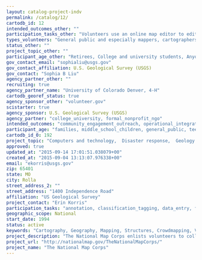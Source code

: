 ```yaml
---
layout: catalog-project-indv
permalink: /catalog/12/
cartodb_id: 12
intended_outcomes_other: ""
participation_tasks_other: "Volunteers use an online map editor to edit USGS structures data by updating existing features, adding new features, and removing obsolete features. Volunteers can choose what types of structure features to edit from a list of structures and edit in any of the 50 states."
types_volunteers: "General public and especially mappers, cartographers, students, retirees, or anyone interested in mapping their own city or neighborhood"
status_other: ""
project_topic_other: ""
participant_age_other: "Retirees, College and university students, Anyone age 12+ with access to the internet"
gov_contact_email: "sophialiu@usgs.gov"
gov_contact_affiliation: U.S. Geological Survey (USGS)
gov_contact: "Sophia B Liu"
agency_partner_other: ""
recruiting: true
agency_partner_name: "University of Colorado Denver, 4-H"
cartodb_georef_status: true
agency_sponsor_other: "volunteer.gov"
scistarter: true
agency_sponsor: U.S. Geological Survey (USGS)
agency_partner: "college_university, formal_nonprofit_ngo"
intended_outcomes: "community_engagement_outreach, operational_integration_use, io_education, research_advancement"
participant_age: "families, middle_school_children, general_public, teens"
cartodb_id_0: 192
project_topic: "Computers and technology,  Disaster response,  Geology and earth science,  Geography"
approved: true
updated_at: "2015-09-14 17:01:51.038079+00"
created_at: "2015-09-04 13:13:07.976338+00"
email: "ekorris@usgs.gov"
zip: 65401
state: MO
city: Rolla
street_address_2: ""
street_address: "1400 Independence Road"
affiliation: "US Geological Survey"
project_contact: "Erin Korris"
participation_tasks: "annotation, classification_tagging, data_entry, finding_entities, geolocation, identification"
geographic_scope: National
start_date: 1994
status: active
keywords: "Cartography, Geography, Mapping, Structures, Crowdmapping, Volunteered Geographic Information (VGI), Cartography, GIS"
project_description: "The National Map Corps enlists volunteers to collect and edit data about human made structures in an effort to provide accurate and authoritative map data for the USGS National Map and US Topo Maps. Using aerial imagery and base layers from The National Map, volunteers are editing 10 different structure types including schools, hospitals, post offices, police stations, and other important public buildings in all 50 States as well as Puerto Rico and the US Virgin Islands."
project_url: "http://nationalmap.gov/TheNationalMapCorps/"
project_name: "The National Map Corps"
---
```

